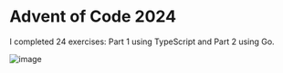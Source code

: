 # Advent of Code 2024
I completed 24 exercises: Part 1 using TypeScript and Part 2 using Go.


![image](https://github.com/user-attachments/assets/e02e92e4-e53b-44bc-b373-2fe6fd200615)
